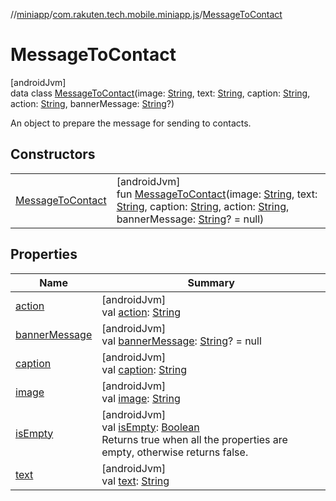 //[miniapp](../../../index.md)/[com.rakuten.tech.mobile.miniapp.js](../index.md)/[MessageToContact](index.md)

# MessageToContact

[androidJvm]\
data class [MessageToContact](index.md)(image: [String](https://kotlinlang.org/api/latest/jvm/stdlib/kotlin/-string/index.html), text: [String](https://kotlinlang.org/api/latest/jvm/stdlib/kotlin/-string/index.html), caption: [String](https://kotlinlang.org/api/latest/jvm/stdlib/kotlin/-string/index.html), action: [String](https://kotlinlang.org/api/latest/jvm/stdlib/kotlin/-string/index.html), bannerMessage: [String](https://kotlinlang.org/api/latest/jvm/stdlib/kotlin/-string/index.html)?)

An object to prepare the message for sending to contacts.

## Constructors

| | |
|---|---|
| [MessageToContact](-message-to-contact.md) | [androidJvm]<br>fun [MessageToContact](-message-to-contact.md)(image: [String](https://kotlinlang.org/api/latest/jvm/stdlib/kotlin/-string/index.html), text: [String](https://kotlinlang.org/api/latest/jvm/stdlib/kotlin/-string/index.html), caption: [String](https://kotlinlang.org/api/latest/jvm/stdlib/kotlin/-string/index.html), action: [String](https://kotlinlang.org/api/latest/jvm/stdlib/kotlin/-string/index.html), bannerMessage: [String](https://kotlinlang.org/api/latest/jvm/stdlib/kotlin/-string/index.html)? = null) |

## Properties

| Name | Summary |
|---|---|
| [action](action.md) | [androidJvm]<br>val [action](action.md): [String](https://kotlinlang.org/api/latest/jvm/stdlib/kotlin/-string/index.html) |
| [bannerMessage](banner-message.md) | [androidJvm]<br>val [bannerMessage](banner-message.md): [String](https://kotlinlang.org/api/latest/jvm/stdlib/kotlin/-string/index.html)? = null |
| [caption](caption.md) | [androidJvm]<br>val [caption](caption.md): [String](https://kotlinlang.org/api/latest/jvm/stdlib/kotlin/-string/index.html) |
| [image](image.md) | [androidJvm]<br>val [image](image.md): [String](https://kotlinlang.org/api/latest/jvm/stdlib/kotlin/-string/index.html) |
| [isEmpty](is-empty.md) | [androidJvm]<br>val [isEmpty](is-empty.md): [Boolean](https://kotlinlang.org/api/latest/jvm/stdlib/kotlin/-boolean/index.html)<br>Returns true when all the properties are empty, otherwise returns false. |
| [text](text.md) | [androidJvm]<br>val [text](text.md): [String](https://kotlinlang.org/api/latest/jvm/stdlib/kotlin/-string/index.html) |
